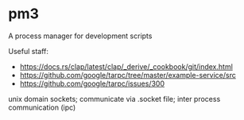 # pm3
A process manager for development scripts

Useful staff:

- https://docs.rs/clap/latest/clap/_derive/_cookbook/git/index.html
- https://github.com/google/tarpc/tree/master/example-service/src
- https://github.com/google/tarpc/issues/300

unix domain sockets; communicate via .socket file; inter process communication (ipc)
